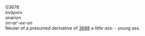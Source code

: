 <body>
  <p>G3678<br>  ὀνάριον  <br> onarion  <br><i>on-ar‘-ee-on </i><br>Neuter of a presumed derivative of <a href="g3688.htm">3688</a>  a <i>little</i> <i>ass:</i> - young ass.<br></p>
 </body>